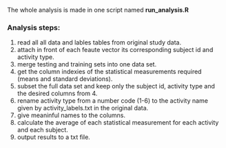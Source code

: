 The whole analysis is made in one script named **run_analysis.R**

### Analysis steps:
1. read all all data and lables tables from original study data.
2. attach in front of each feaute vector its corresponding subject id and activity type.
3. merge testing and training sets into one data set.
4. get the column indexies of the statistical measurements required (means and standard deviations).
5. subset the full data set and keep only the subject id, activity type and the desired columns from 4.
6. rename activity type from a number code (1-6) to the activity name given by activity_labels.txt in the original data.
7. give meaninful names to the columns.
8. calculate the average of each statistical measurement for each activity and each subject.
9. output results to a txt file.